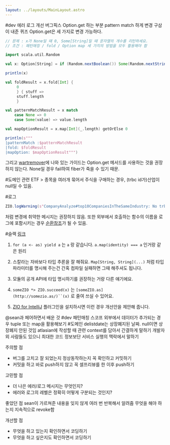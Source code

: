 ```yaml
---
layout: ../layouts/MainLayout.astro
---
```

#dev 에러 로그 개선
버그픽스 Option.get 하는 부분 pattern match 하게 변경
구삼이 내준 퀴즈 Option.get은 세 가지로 변경 가능하다. 
```scala
// 문제 : x가 None일 때 0, Some[String]일 때 문자열의 개수를 리턴하세요.
// 조건 : 패턴매칭 / fold / Option map 세 가지의 방법을 모두 활용해야 함

import scala.util.Random

val x: Option[String] = if (Random.nextBoolean()) Some(Random.nextString(Random.nextInt(1024))) else None

println(x)

val foldResult = x.fold[Int] {
     0
     } { stuff =>
     stuff.length
     }

val patternMatchResult = x match
	case None => 0
	case Some(value) => value.length

val mapOptionResult = x.map[Int](_.length) getOrElse 0

println(s"""
|patternMatch :$patternMatchResult
|fold: $foldResult
|mapOption: $mapOptionResult""")
```
그리고 [wartremover](https://www.wartremover.org/doc/warts.html)에 나와 있는 가이드는 Option.get 메서드를 사용하는 것을 권장하지 않는다. None일 경우 fail하여 fiber가 죽을 수 있기 때문.

#도메인 관련
ETF > 종목을 여러개 묶어서 주식을 구매하는 경우, (trbc id가)산업이 null일 수 있음.

#로그
```scala
ZIO.logWarning(s"CompanyAnalyze#top10CompaniesInTheSameIndustry: No trbc Id for infocode $infocode")
```
처럼 변경에 취약한 메시지는 권장하지 않음. 또한 외부에서 호출하는 함수의 이름을 로그에 포함시키는 경우 [순환참조](https://github.com/doomoolmori/boolio-ai-analyst/blob/330f85ce2c8c0712675a912ef471b0ddba194d2b/backend/src/main/scala/boolio/aianalyst/openai/OpenAIClient.scala#L111-L112)가 될 수 있음.


#슬랙
[링크](https://doomoolmori.slack.com/archives/CJ0LVP16X/p1700035911801039?thread_ts=1699960344.233119&cid=CJ0LVP16X)
1. `for (a <- as) yield a` 는 `a` 랑 같습니다. `a.map(identity) === a` 인거랑 같은 원리
2. 스칼라는 자바보다 타입 추론을 잘 해줘요. `Map[String, String](...)` 처럼 타입파라미터를 명시해 주는건 간혹 컴파일 실패하면 그때 해주셔도 됩니다.

1. 모듈의 공개 API에 타입 명시하기를 권장하는 거랑 다른 얘기에요.

1. `someZIO *> ZIO.succeed(x)` 는 `[someZIO.as](http://somezio.as/)``(x)` 로 줄여 쓰실 수 있어요.

1. [ZIO for IntelliJ](https://plugins.jetbrains.com/plugin/13820-zio-for-intellij) 플러그인을 설치하시면 이런 경우 개선안을 제안해 줍니다.

@sean과 페어하면서 배운 것
#dev 패턴매칭 스코프 외부에서 데이터가 추가되는 경우 tuple 또는 map을 활용해보기
#도메인 delistdate는 상장폐지된 날짜. null이면 상장폐지 안된 것임
atlasian에 작성할 때 관련 context를 담아서 간결하게 말하기
개발자 외 사람들도 있으니 최대한 코드 정보보단 서비스 실행의 맥락에서 말하기

주의할 점
- 버그를 고치고 잘 되었는지 정상동작하는지 꼭 확인하고 커밋하기
- 커밋을 하고 바로 push하지 않고 꼭 셀프리뷰를 한 이후 push하기

고민할 점
- 더 나은 에러/로그 메시지는 무엇인지?
- 에러와 로그의 레벨은 정확히 어떻게 구분되는 것인지?

좋았던 점
sean이 가르쳐준 내용을 잊지 않게 여러 번 반복해서 알려줌
무엇을 해야 하는지 지속적으로 revoke함

개선할 점
- 무엇을 하고 있는지 확인하면서 코딩하기
- 무엇을 하고 싶은지도 확인하면서 코딩하기